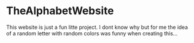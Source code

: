 # TheAlphabetWebsite

This website is just a fun litte project.
I dont know why but for me the idea of a random letter with random colors was funny when creating this...
